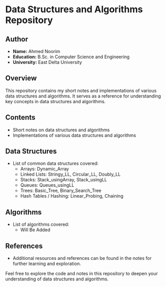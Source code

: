 # Data Structures and Algorithms Repository

## Author
- **Name:** Ahmed Noorim
- **Education:** B.Sc. in Computer Science and Engineering
- **University:** East Delta University

## Overview
This repository contains my short notes and implementations of various data structures and algorithms. It serves as a reference for understanding key concepts in data structures and algorithms.

## Contents
- Short notes on data structures and algorithms
- Implementations of various data structures and algorithms

## Data Structures
- List of common data structures covered:
  - Arrays: Dynamic_Array
  - Linked Lists: Stringy_LL, Circular_LL, Doubly_LL
  - Stacks: Stack_usingArray, Stack_usingLL
  - Queues: Queues_usingLL
  - Trees: Basic_Tree, Binary_Search_Tree
  - Hash Tables / Hashing: Linear_Probing, Chaining

## Algorithms
- List of algorithms covered:
  - Will Be Added


## References
- Additional resources and references can be found in the notes for further learning and exploration.

Feel free to explore the code and notes in this repository to deepen your understanding of data structures and algorithms.
